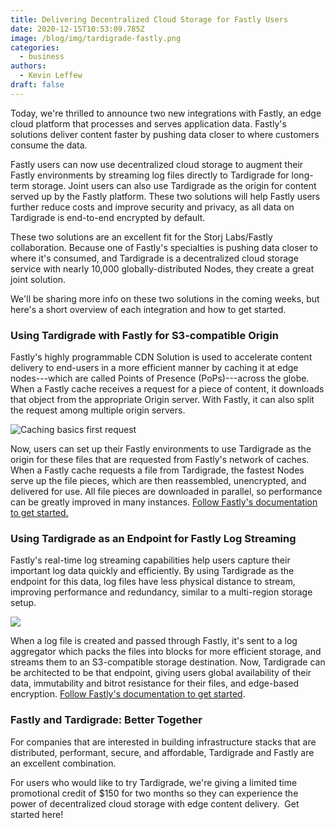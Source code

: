 ```yaml
---
title: Delivering Decentralized Cloud Storage for Fastly Users
date: 2020-12-15T10:53:09.785Z
image: /blog/img/tardigrade-fastly.png
categories:
  - business
authors:
  - Kevin Leffew
draft: false
---
```

Today, we're thrilled to announce two new integrations with Fastly, an edge cloud platform that processes and serves application data. Fastly's solutions deliver content faster by pushing data closer to where customers consume the data.

Fastly users can now use decentralized cloud storage to augment their Fastly environments by streaming log files directly to Tardigrade for long-term storage. Joint users can also use Tardigrade as the origin for content served up by the Fastly platform. These two solutions will help Fastly users further reduce costs and improve security and privacy, as all data on Tardigrade is end-to-end encrypted by default.

These two solutions are an excellent fit for the Storj Labs/Fastly collaboration. Because one of Fastly's specialties is pushing data closer to where it's consumed, and Tardigrade is a decentralized cloud storage service with nearly 10,000 globally-distributed Nodes, they create a great joint solution.

We'll be sharing more info on these two solutions in the coming weeks, but here's a short overview of each integration and how to get started.

### Using Tardigrade with Fastly for S3-compatible Origin

Fastly's highly programmable CDN Solution is used to accelerate content delivery to end-users in a more efficient manner by caching it at edge nodes---which are called Points of Presence (PoPs)---across the globe. When a Fastly cache receives a request for a piece of content, it downloads that object from the appropriate Origin server. With Fastly, it can also split the request among multiple origin servers.

![Caching basics first request](/blog/img/fastly1.png)

Now, users can set up their Fastly environments to use Tardigrade as the origin for these files that are requested from Fastly's network of caches. When a Fastly cache requests a file from Tardigrade, the fastest Nodes serve up the file pieces, which are then reassembled, unencrypted, and delivered for use. All file pieces are downloaded in parallel, so performance can be greatly improved in many instances. [Follow Fastly's documentation to get started.](https://docs.fastly.com/en/guides/tardigrade-decentralized-object-cloud-storage)

### Using Tardigrade as an Endpoint for Fastly Log Streaming

Fastly's real-time log streaming capabilities help users capture their important log data quickly and efficiently. By using Tardigrade as the endpoint for this data, log files have less physical distance to stream, improving performance and redundancy, similar to a multi-region storage setup.

![](/blog/img/fastly2.png)

When a log file is created and passed through Fastly, it's sent to a log aggregator which packs the files into blocks for more efficient storage, and streams them to an S3-compatible storage destination. Now, Tardigrade can be architected to be that endpoint, giving users global availability of their data, immutability and bitrot resistance for their files, and edge-based encryption. [Follow Fastly's documentation to get started](https://docs.fastly.com/en/guides/log-streaming-tardigrade#:~:text=Built%20on%20the%20Storj%20Network,of%20Service%20for%20more%20information.).

### Fastly and Tardigrade: Better Together

For companies that are interested in building infrastructure stacks that are distributed, performant, secure, and affordable, Tardigrade and Fastly are an excellent combination.

For users who would like to try Tardigrade, we're giving a limited time promotional credit of $150 for two months so they can experience the power of decentralized cloud storage with edge content delivery.  Get started here!